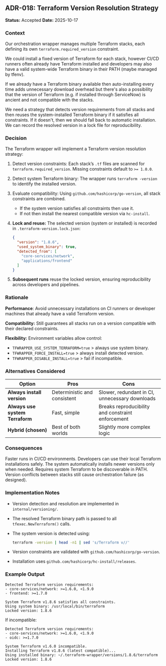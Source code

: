 ## **ADR-018: Terraform Version Resolution Strategy**

**Status:** Accepted
**Date:** 2025-10-17

### **Context**

Our orchestration wrapper manages multiple Terraform stacks, each defining its own `terraform.required_version` constraint.

We could install a fixed version of Terraform for each stack, however CI/CD runners often already have Terraform installed and developers may also have a valid system-wide Terraform binary in their PATH (maybe managed by tfenv).

If we already have a Terraform binary available then auto-installing every time adds unnecessary download overhead but there's also a possibility that the version of Terraform (e.g. if installed through ServiceNow) is ancient and not compatible with the stacks.

We need a strategy that detects version requirements from all stacks and then reuses the system-installed Terraform binary if it satisfies all constraints. If it doesn't, then we should fall back to automatic installation.
We can record the resolved version in a lock file for reproducibility.

### **Decision**

The Terraform wrapper will implement a Terraform version resolution strategy:

1. Detect version constraints:
   Each stack’s `.tf` files are scanned for `terraform.required_version`.
   Missing constraints default to `>= 1.0.0`.

2. Detect system Terraform binary:
   The wrapper runs `terraform -version` to identify the installed version.

3. Evaluate compatibility:
   Using `github.com/hashicorp/go-version`, all stack constraints are combined.

   * If the system version satisfies all constraints then use it.
   * If not then install the nearest compatible version via `hc-install`.

4. **Lock and reuse:**
   The selected version (system or installed) is recorded in `.terraform-version.lock.json`:

   ```json
   {
     "version": "1.8.6",
     "used_system_binary": true,
     "detected_from": [
       "core-services/network",
       "applications/frontend"
     ]
   }
   ```

5. **Subsequent runs** reuse the locked version, ensuring reproducibility across developers and pipelines.

### **Rationale**

**Performance**:
Avoid unnecessary installations on CI runners or developer machines that already have a valid Terraform version.

**Compatibility:**
Still guarantees all stacks run on a version compatible with their declared constraints.

**Flexibility:**
Environment variables allow control:

* `TFWRAPPER_USE_SYSTEM_TERRAFORM=true` > always use system binary.
* `TFWRAPPER_FORCE_INSTALL=true` > always install detected version.
* `TFWRAPPER_DISABLE_INSTALL=true` > fail if incompatible.

### **Alternatives Considered**

| Option                                   | Pros                         | Cons                                              |
| ---------------------------------------- | ---------------------------- | ------------------------------------------------- |
| **Always install version**               | Deterministic and consistent | Slower, redundant in CI, unnecessary downloads    |
| **Always use system Terraform**          | Fast, simple                 | Breaks reproducibility and constraint enforcement |
| **Hybrid (chosen)**                      | Best of both worlds          | Slightly more complex logic                       |

### **Consequences**

Faster runs in CI/CD environments.
Developers can use their local Terraform installations safely.
The system automatically installs newer versions only when needed.
Requires system Terraform to be discoverable in PATH.
Version conflicts between stacks still cause orchestration failure (as designed).

### **Implementation Notes**

* Version detection and resolution are implemented in `internal/versioning/`.
* The resolved Terraform binary path is passed to all `tfexec.NewTerraform()` calls.
* The system version is detected using:

  ```bash
  terraform -version | head -n1 | sed 's/Terraform v//'
  ```
* Version constraints are validated with `github.com/hashicorp/go-version`.
* Installation uses `github.com/hashicorp/hc-install/releases`.

### **Example Output**

```
Detected Terraform version requirements:
- core-services/network: >=1.6.0, <1.9.0
- frontend: >=1.7.0

System Terraform v1.8.6 satisfies all constraints.
Using system binary: /usr/local/bin/terraform
Locked version: 1.8.6
```

If incompatible:

```
Detected Terraform version requirements:
- core-services/network: >=1.6.0, <1.9.0
- oidc: >=1.7.0

System Terraform v1.6.0 incompatible.
Installing Terraform v1.8.6 (latest compatible)...
Using installed binary: ~/.terraform-wrapper/versions/1.8.6/terraform
Locked version: 1.8.6
```